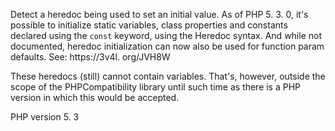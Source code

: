 Detect a heredoc being used to set an initial value.
As of PHP 5. 3. 0, it's possible to initialize static variables, class properties
and constants declared using the `const` keyword, using the Heredoc syntax. 
And while not documented, heredoc initialization can now also be used for function param defaults. 
See: https://3v4l. org/JVH8W

These heredocs (still) cannot contain variables.  That's, however, outside the scope of the
PHPCompatibility library until such time as there is a PHP version in which this would be accepted. 

PHP version 5. 3